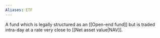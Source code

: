 ```yaml
---
Aliases: ETF
---
```

A fund which is legally structured as an [[Open-end fund]] but is traded intra-day at a rate very close to [[Net asset value|NAV]].

